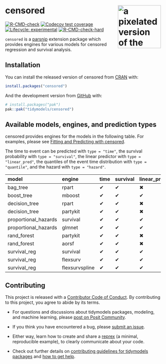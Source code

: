 
<!-- README.md is generated from README.Rmd. Please edit that file -->

# censored <a href='https://censored.tidymodels.org'><img src='man/figures/logo.png' align="right" height="139" alt="a pixelated version of the parsnip logo with a black censoring bar" /></a>

<!-- badges: start -->

[![R-CMD-check](https://github.com/tidymodels/censored/actions/workflows/R-CMD-check.yaml/badge.svg)](https://github.com/tidymodels/censored/actions/workflows/R-CMD-check.yaml)
[![Codecov test
coverage](https://codecov.io/gh/tidymodels/censored/branch/main/graph/badge.svg)](https://app.codecov.io/gh/tidymodels/censored?branch=main)
[![Lifecycle:
experimental](https://img.shields.io/badge/lifecycle-experimental-orange.svg)](https://lifecycle.r-lib.org/articles/stages.html)
[![R-CMD-check-hard](https://github.com/tidymodels/censored/actions/workflows/R-CMD-check-hard.yaml/badge.svg)](https://github.com/tidymodels/censored/actions/workflows/R-CMD-check-hard.yaml)
<!-- badges: end -->

`censored` is a [parsnip](https://parsnip.tidymodels.org) extension
package which provides engines for various models for censored
regression and survival analysis.

## Installation

You can install the released version of censored from
[CRAN](https://CRAN.R-project.org) with:

``` r
install.packages("censored")
```

And the development version from [GitHub](https://github.com/) with:

``` r
# install.packages("pak")
pak::pak("tidymodels/censored")
```

## Available models, engines, and prediction types

censored provides engines for the models in the following table. For
examples, please see [Fitting and Predicting with
censored](https://censored.tidymodels.org/articles/articles/examples.html).

The time to event can be predicted with `type = "time"`, the survival
probability with `type = "survival"`, the linear predictor with
`type = "linear_pred"`, the quantiles of the event time distribution
with `type = "quantile"`, and the hazard with `type = "hazard"`.

| model                | engine         | time | survival | linear_pred | raw | quantile | hazard |
|:---------------------|:---------------|:-----|:---------|:------------|:----|:---------|:-------|
| bag_tree             | rpart          | ✔    | ✔        | ✖           | ✖   | ✖        | ✖      |
| boost_tree           | mboost         | ✔    | ✔        | ✔           | ✖   | ✖        | ✖      |
| decision_tree        | rpart          | ✔    | ✔        | ✖           | ✖   | ✖        | ✖      |
| decision_tree        | partykit       | ✔    | ✔        | ✖           | ✖   | ✖        | ✖      |
| proportional_hazards | survival       | ✔    | ✔        | ✔           | ✖   | ✖        | ✖      |
| proportional_hazards | glmnet         | ✔    | ✔        | ✔           | ✔   | ✖        | ✖      |
| rand_forest          | partykit       | ✔    | ✔        | ✖           | ✖   | ✖        | ✖      |
| rand_forest          | aorsf          | ✔    | ✔        | ✖           | ✖   | ✖        | ✖      |
| survival_reg         | survival       | ✔    | ✔        | ✔           | ✖   | ✔        | ✔      |
| survival_reg         | flexsurv       | ✔    | ✔        | ✔           | ✖   | ✔        | ✔      |
| survival_reg         | flexsurvspline | ✔    | ✔        | ✔           | ✖   | ✔        | ✔      |

## Contributing

This project is released with a [Contributor Code of
Conduct](https://contributor-covenant.org/version/2/0/CODE_OF_CONDUCT.html).
By contributing to this project, you agree to abide by its terms.

- For questions and discussions about tidymodels packages, modeling, and
  machine learning, please [post on Posit
  Community](https://forum.posit.co/new-topic?category_id=15&tags=tidymodels,question).

- If you think you have encountered a bug, please [submit an
  issue](https://github.com/tidymodels/censored/issues).

- Either way, learn how to create and share a
  [reprex](https://reprex.tidyverse.org/articles/articles/learn-reprex.html)
  (a minimal, reproducible example), to clearly communicate about your
  code.

- Check out further details on [contributing guidelines for tidymodels
  packages](https://www.tidymodels.org/contribute/) and [how to get
  help](https://www.tidymodels.org/help/).
